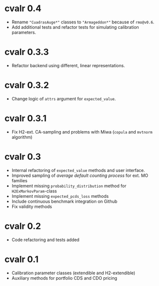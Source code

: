 # cvalr 0.4

- Rename `"CuadrasAuge*"` classes to `"Armageddon*"` because of `rmo@v0.6`.
- Add additional tests and refactor tests for simulating calibration parameters.

# cvalr 0.3.3

- Refactor backend using different, linear representations.

# cvalr 0.3.2

- Change logic of `attrs` argument for `expected_value`.

# cvalr 0.3.1

- Fix H2-ext. CA-sampling and problems with Miwa (`copula` and `mvtnorm` algorithm)

# cvalr 0.3

- Internal refactoring of `expected_value` methods and user interface.
- Improved sampling of *average default counting process* for ext. MO families
- Implement missing `probability_distribution` method for `H2ExMarkovParam`-class
- Implement missing `expected_pcds_loss` methods
- Include continuous benchmark integration on Github
- Fix validity methods

# cvalr 0.2

- Code refactoring and tests added

# cvalr 0.1

- Calibration parameter classes (extendible and H2-extendible)
- Auxiliary methods for portfolio CDS and CDO pricing
